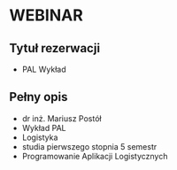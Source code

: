 # WEBINAR

## Tytuł rezerwacji

- PAL Wykład

## Pełny opis

- dr inż. Mariusz Postół
- Wykład PAL
- Logistyka
- studia pierwszego stopnia 5 semestr
- Programowanie Aplikacji Logistycznych
